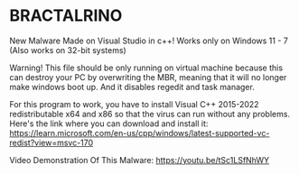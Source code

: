 # BRACTALRINO
New Malware Made on Visual Studio in c++! Works only on Windows 11 - 7 (Also works on 32-bit systems)

Warning! This file should be only running on virtual machine because this can destroy your PC by overwriting the MBR, meaning that it will no longer make windows boot up. And it disables regedit and task manager.

For this program to work, you have to install Visual C++ 2015-2022 redistributable x64 and x86 so that the virus can run without any problems.
Here's the link where you can download and install it: https://learn.microsoft.com/en-us/cpp/windows/latest-supported-vc-redist?view=msvc-170

Video Demonstration Of This Malware: https://youtu.be/tSc1LSfNhWY
